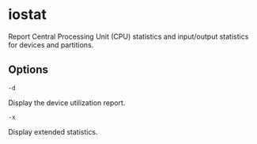 # iostat

Report Central Processing Unit (CPU) statistics and input/output statistics for devices and partitions.

## Options

```
-d
```
Display the device utilization report.

```
-x
```
Display extended statistics.
